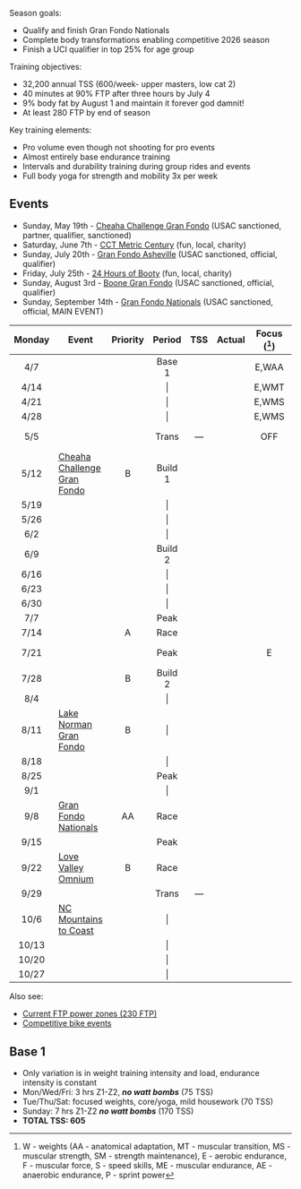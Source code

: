 Season goals:

- Qualify and finish Gran Fondo Nationals
- Complete body transformations enabling competitive 2026 season
- Finish a UCI qualifier in top 25% for age group

Training objectives:

- 32,200 annual TSS (600/week- upper masters, low cat 2)
- 40 minutes at 90% FTP after three hours by July 4
- 9% body fat by August 1 and maintain it forever god damnit!
- At least 280 FTP by end of season

Key training elements:

- Pro volume even though not shooting for pro events
- Almost entirely base endurance training
- Intervals and durability training during group rides and events
- Full body yoga for strength and mobility 3x per week

## Events

- Sunday, May 19th - [Cheaha Challenge Gran Fondo](https://www.cheahachallenge.com/) (USAC sanctioned, partner, qualifier, sanctioned)
- Saturday, June 7th - [CCT Metric Century](https://raceroster.com/events/2025/99053/cct) (fun, local, charity)
- Sunday, July 20th - [Gran Fondo Asheville](https://www.granfondonationalseries.com/gran-fondo-asheville/) (USAC sanctioned, official, qualifier)
- Friday, July 25th - [24 Hours of Booty](https://24foundation.org/24-hours-of-booty/) (fun, local, charity)
- Sunday, August 3rd - [Boone Gran Fondo](https://www.granfondonationalseries.com/gran-fondo-boone/) (USAC sanctioned, official, qualifier)
- Sunday, September 14th - [Gran Fondo Nationals](https://www.granfondonationalseries.com/gran-fondo-maryland/) (USAC sanctioned, official, MAIN EVENT)

| Monday | Event                                                                                | Priority | Period  | TSS | Actual | Focus ([^1]) | Notes                               |
| :----: | ------------------------------------------------------------------------------------ | :------: | :-----: | :-: | :----: | :----------: | ----------------------------------- |
|  4/7   |                                                                                      |          | Base 1  |     |        |    E,WAA     |                                     |
|  4/14  |                                                                                      |          |   \|    |     |        |    E,WMT     |                                     |
|  4/21  |                                                                                      |          |   \|    |     |        |    E,WMS     |                                     |
|  4/28  |                                                                                      |          |   \|    |     |        |    E,WMS     |                                     |
|  5/5   |                                                                                      |          |  Trans  |  —  |        |     OFF      | Gordon graduation                   |
|  5/12  | [Cheaha Challenge Gran Fondo](https://www.cheahachallenge.com/)                      |    B     | Build 1 |     |        |              | Sanctioned, logistics training, fun |
|  5/19  |                                                                                      |          |   \|    |     |        |              |                                     |
|  5/26  |                                                                                      |          |   \|    |     |        |              |                                     |
|  6/2   |                                                                                      |          |   \|    |     |        |              |                                     |
|  6/9   |                                                                                      |          | Build 2 |     |        |              |                                     |
|  6/16  |                                                                                      |          |   \|    |     |        |              |                                     |
|  6/23  |                                                                                      |          |   \|    |     |        |              |                                     |
|  6/30  |                                                                                      |          |   \|    |     |        |              |                                     |
|  7/7   |                                                                                      |          |  Peak   |     |        |              |                                     |
|  7/14  |                                                                                      |    A     |  Race   |     |        |              | Sanctioned                          |
|  7/21  |                                                                                      |          |  Peak   |     |        |      E       | too late to cancel                  |
|  7/28  |                                                                                      |    B     | Build 2 |     |        |              | Sanctioned                          |
|  8/4   |                                                                                      |          |   \|    |     |        |              |                                     |
|  8/11  | [Lake Norman Gran Fondo](https://lakenormanfondo.com/)                               |    B     |   \|    |     |        |              | local                               |
|  8/18  |                                                                                      |          |   \|    |     |        |              |                                     |
|  8/25  |                                                                                      |          |  Peak   |     |        |              |                                     |
|  9/1   |                                                                                      |          |   \|    |     |        |              |                                     |
|  9/8   | [Gran Fondo Nationals](https://www.granfondonationalseries.com/gran-fondo-maryland/) |    AA    |  Race   |     |        |              | Sanctioned                          |
|  9/15  |                                                                                      |          |  Peak   |     |        |              |                                     |
|  9/22  | [Love Valley Omnium](https://www.lovevalleyroubaix.com/)                             |    B     |  Race   |     |        |              | Champagne gravel                    |
|  9/29  |                                                                                      |          |  Trans  |  —  |        |              |                                     |
|  10/6  | [NC Mountains to Coast](https://ncsports.org/event/cyclenc_mountainstocoast_ride/)   |          |   \|    |     |        |              | paid, camping, week-long            |
| 10/13  |                                                                                      |          |   \|    |     |        |              |                                     |
| 10/20  |                                                                                      |          |   \|    |     |        |              |                                     |
| 10/27  |                                                                                      |          |   \|    |     |        |              |                                     |

[^1]: W - weights (AA - anatomical adaptation, MT - muscular transition, MS - muscular strength, SM - strength maintenance), E - aerobic endurance, F - muscular force, S - speed skills, ME - muscular endurance, AE - anaerobic endurance, P - sprint power

Also see:

- [Current FTP power zones (230 FTP)](Current%20FTP%20power%20zones%20(230%20FTP).md)
- [Competitive bike events](Competitive%20bike%20events.md)

## Base 1

- Only variation is in weight training intensity and load, endurance intensity is constant
- Mon/Wed/Fri: 3 hrs Z1-Z2, ***no watt bombs*** (75 TSS)
- Tue/Thu/Sat: focused weights, core/yoga, mild housework (70 TSS)
- Sunday: 7 hrs Z1-Z2 ***no watt bombs*** (170 TSS)
- **TOTAL TSS: 605**